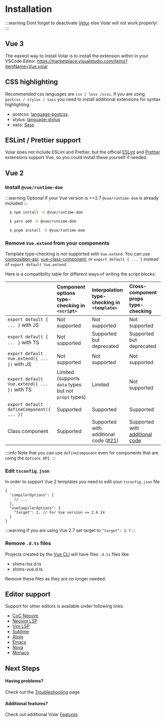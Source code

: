 # Installation

:::warning
Dont forget to deactivate [Vetur](https://marketplace.visualstudio.com/items?itemName=octref.vetur) else Volar will not work properly!
:::

## Vue 3 

The easiest way to install Volar is to install the extension within in your VSCode Editor.
https://marketplace.visualstudio.com/items?itemName=Vue.volar

## CSS highlighting

Recommended css languages are `css / less /scss`. If you are using `postcss / stylus / sass` you need to install additional extensions for syntax highlighting.

- postcss: [language-postcss](https://marketplace.visualstudio.com/items?itemName=cpylua.language-postcss).
- stylus: [language-stylus](https://marketplace.visualstudio.com/items?itemName=sysoev.language-stylus)
- sass: [Sass](https://marketplace.visualstudio.com/items?itemName=Syler.sass-indented)

## ESLint / Prettier support

Volar does not include ESLint and Prettier, but the official [ESLint](https://marketplace.visualstudio.com/items?itemName=dbaeumer.vscode-eslint) and [Prettier](https://marketplace.visualstudio.com/items?itemName=esbenp.prettier-vscode) extensions support Vue, so you could install these yourself if needed.

## Vue 2

### Install `@vue/runtime-dom`

:::warning Optional
If your Vue version is >=2.7 `@vue/runtime-dom` is already included
:::

```sh
  $ npm install -D @vue/runtime-dom
```
```sh
  $ yarn add -D @vue/runtime-dom
```
```sh
  $ pnpm install -D @vue/runtime-dom
```

### Remove `Vue.extend` from your components

Template type-checking is not supported with `Vue.extend`. You can use [composition-api](https://github.com/vuejs/composition-api), [vue-class-component](https://github.com/vuejs/vue-class-component), or `export default { ... }` instead of `export default Vue.extend`.

Here is a compatibility table for different ways of writing the script blocks:

|                                          | Component options type-checking in `<script>` | Interpolation type-checking in `<template>` | Cross-component props type-checking |
|:-----------------------------------------|:----------------------------------------------|:--------------------------------------------|:------------------------------------|
| `export default { ... }` with JS         | Not supported                                 | Not supported                               | Not supported                       |
| `export default { ... }` with TS         | Not supported                                 | Supported but deprecated                    | Supported but deprecated            |
| `export default Vue.extend({ ... })` with JS | Not supported                             | Not supported                               | Not supported                       |
| `export default Vue.extend({ ... })` with TS | Limited (supports `data` types but not `props` types) | Limited                         | Not supported                       |
| `export default defineComponent({ ... })` | Supported                                    | Supported                                   | Supported                           |
| Class component                          | Supported                                     | Supported with additional code ([#21](https://github.com/johnsoncodehk/volar/issues/21)) |  Supported with [additional code](https://github.com/johnsoncodehk/volar/pull/750#issuecomment-1023947885)     |

:::info
Note that you can use `defineComponent` even for components that are using the `Options API`.
:::

### Edit `tsconfig.json`

In order to support Vue 2 templates you need to edit your `tsconfig.json` file

```jsonc{6}
{
  "compilerOptions": {
    // ...
  },
  "vueCompilerOptions": {
    "target": 2, // For Vue version <= 2.6.14
  }
}
```
:::warning
If you are using Vue 2.7 set target to `"target": 2.7`
:::

### Remove `.d.ts` files

Projects created by the [Vue CLI](https://cli.vuejs.org/) will have files `.d.ts` files like:
- shims-tsx.d.ts 
- shims-vue.d.ts

Remove these files as they are no longer needed.

## Editor support

Support for other editors is available under following links:

- [CoC Neovim](https://github.com/yaegassy/coc-volar)
- [Neovim LSP](https://github.com/neovim/nvim-lspconfig)
- [Vim LSP](https://github.com/mattn/vim-lsp-settings)
- [Sublime](https://github.com/sublimelsp/LSP-volar)
- [Atom](https://github.com/kabiaa/atom-ide-volar)
- [Emacs](https://github.com/emacs-lsp/lsp-mode)
- [Nova](https://github.com/tommasongr/nova-vue)
- [Monaco](https://github.com/Kingwl/monaco-volar)

## Next Steps

#### Having problems?

Check out the [Troubleshooting](troubleshooting.md) page

#### Additional features?

Check out additional Volar [Features](features.md)
 